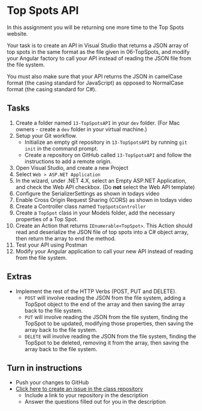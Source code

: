 # Top Spots API

In this assignment you will be returning one more time to the Top Spots website.

Your task is to create an API in Visual Studio that returns a JSON array of top spots in the same format as the file given in 06-TopSpots, and modify your Angular factory to call your API instead of reading the JSON file from the file system.

You must also make sure that your API returns the JSON in camelCase format (the casing standard for JavaScript) as opposed to NormalCase format (the casing standard for C#).

## Tasks
1. Create a folder named `13-TopSpotsAPI` in your `dev` folder. (For Mac owners - create a `dev` folder in your virtual machine.)
2. Setup your Git workflow.
	- Initialize an empty git repository in `13-TopSpotsAPI` by running `git init` in the command prompt.
	- Create a repository on GitHub called `13-TopSpotsAPI` and follow the instructions to add a remote origin.
3. Open Visual Studio, and create a new Project
4. Select `Web > ASP.NET Application`
5. In the wizard, under .NET 4.X, select an Empty ASP.NET Application, and check the Web API checkbox. (Do **not** select the Web API template)
6. Configure the SerializerSettings as shown in todays video
7. Enable Cross Origin Request Sharing (CORS) as shown in todays video
8. Create a Controller class named `TopSpotsController`
9. Create a `TopSpot` class in your Models folder, add the necessary properties of a Top Spot.
10. Create an Action that returns `IEnumerable<TopSpot>`. This Action should read and deserialize the JSON file of top spots into a C# object array, then return the array to end the method.
11. Test your API using Postman
12. Modify your Angular application to call your new API instead of reading from the file system.

## Extras
- Implement the rest of the HTTP Verbs (POST, PUT and DELETE).
	- `POST` will involve reading the JSON from the file system, adding a TopSpot object to the end of the array and then saving the array back to the file system.
	- `PUT` will involve reading the JSON from the file system, finding the TopSpot to be updated, modifying those properties, then saving the array back to the file system.
	- `DELETE` will involve reading the JSON from the file system, finding the TopSpot to be deleted, removing it from the array, then saving the array back to the file system.

## Turn in instructions
* Push your changes to GitHub
* [Click here to create an issue in the class repository](https://www.github.com/OriginCodeAcademy/Cohort9/issues/new?title=13-TopSpotsAPI&body=1.%20Where%20can%20I%20find%20your%20repository%3F%20(Paste%20the%20url%20of%20your%20repository%20below)%0A%0A2.%20On%20a%20scale%20of%201-10%2C%20how%20difficult%20did%20you%20find%20this%20assignment%20to%20be%3F%0A%0A3.%20Did%20you%20complete%20the%20extra%20for%20this%20assignment%3F)
	* Include a link to your repository in the description
	* Answer the questions filled out for you in the description
